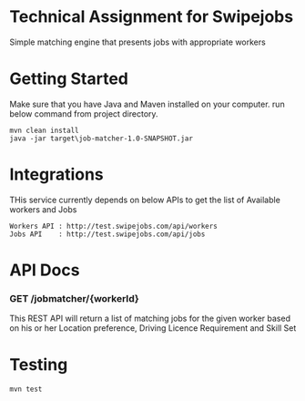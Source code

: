 # Technical Assignment for Swipejobs
Simple matching engine that presents jobs with appropriate workers
# Getting Started
Make sure that you have Java and Maven installed on your computer.
run below command from project directory. 
```
mvn clean install
java -jar target\job-matcher-1.0-SNAPSHOT.jar
```
# Integrations
THis service currently depends on below APIs to get the list of Available workers and Jobs
```
Workers API : http://test.swipejobs.com/api/workers
Jobs API    : http://test.swipejobs.com/api/jobs
```

# API Docs
### GET /jobmatcher/{workerId}
This REST API will return a list of matching jobs for the given worker based on his or her Location preference, Driving Licence Requirement and Skill Set
# Testing
```
mvn test
```


